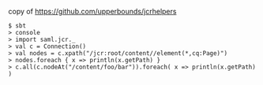 copy of https://github.com/upperbounds/jcrhelpers

```
$ sbt
> console
> import saml.jcr._
> val c = Connection()
> val nodes = c.xpath("/jcr:root/content//element(*,cq:Page)")
> nodes.foreach { x => println(x.getPath) }
> c.all(c.nodeAt("/content/foo/bar")).foreach( x => println(x.getPath) )
```